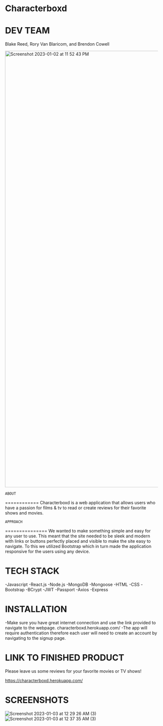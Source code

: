 # Characterboxd

  DEV TEAM
=============
Blake Reed, Rory Van Blaricom, and Brendon Cowell

<img width="1440" alt="Screenshot 2023-01-02 at 11 52 43 PM" src="https://user-images.githubusercontent.com/114965290/210318102-6dca1736-3e4f-4a80-aefb-5681f65e870c.png">


    ABOUT
============
Characterboxd is a web application that allows users who have a passion for films & tv to read or create reviews for their favorite shows and movies.



    APPROACH
===============
We wanted to make something simple and easy for any user to use. This meant that the site needed to be sleek and modern with links or buttons perfectly placed and visible to make the site easy to navigate. To this we utilized Bootstrap which in turn made the application responsive for the users using any device.


   TECH STACK
===============
-Javascript
-React.js
-Node.js
-MongoDB
-Mongoose
-HTML
-CSS
-Bootstrap
-BCrypt
-JWT
-Passport
-Axios
-Express

   INSTALLATION
==================
-Make sure you have great internet connection and use the link provided to navigate to the webpage.
characterboxd.herokuapp.com/
-The app will require authentication therefore each user will need to create an account by navigating to the signup page.

   LINK TO FINISHED PRODUCT
===============================
Please leave us some reviews for your favorite movies or TV shows!

https://characterboxd.herokuapp.com/


   SCREENSHOTS
=================
![Screenshot 2023-01-03 at 12 29 26 AM (3)](https://user-images.githubusercontent.com/114965290/210322670-35c26122-f83f-4480-8da9-da1894b05709.png)
![Screenshot 2023-01-03 at 12 37 35 AM (3)](https://user-images.githubusercontent.com/114965290/210323567-9eee80dd-acec-4990-8be4-bbf92e08476a.png)

